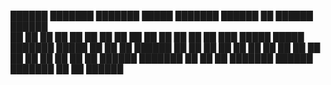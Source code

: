   ██████  ███████ ███████     █████   ███████  ██████  ██      ██████  ██████  
 ██       ██      ██          ██   ██ ██      ██    ██ ██      ██   ██ ██   ██ 
 ██   ███ █████   █████       ███████ █████   ██    ██ ██      ██████  ██   ██ 
 ██    ██ ██      ██          ██   ██ ██      ██    ██ ██      ██   ██ ██   ██ 
  ██████  ███████ ██          ██   ██ ███████  ██████  ███████ ██   ██ ██████  
